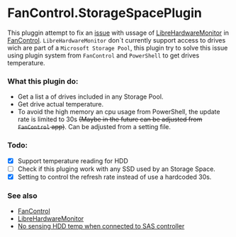 # FanControl.StorageSpacePlugin

This pluggin attempt to fix an [issue](https://github.com/Rem0o/FanControl.Releases/issues/109) with ussage of [LibreHardwareMonitor](https://github.com/LibreHardwareMonitor/LibreHardwareMonitor) in [FanControl](https://github.com/Rem0o/FanControl.Releases).
`LibreHardwareMonitor` don´t currently support access to drives wich are part of a `Microsoft Storage Pool`, this plugin try to solve this issue using plugin system from `FanControl` and `PowerShell` to get drives temperature.

### What this plugin do:
- Get a list a of drives included in any Storage Pool.
- Get drive actual temperature.
- To avoid the high memory an cpu usage from PowerShell, the update rate is limited to 30s ~~(Maybe in the future can be adjusted from `FanControl` app)~~. Can be adjusted from a setting file.

### Todo:
- [X] Support temperature reading for HDD
- [ ] Check if this pluging work with any SSD used by an Storage Space.
- [X] Setting to control the refresh rate instead of use a hardcoded 30s.

### See also
- [FanControl](https://github.com/Rem0o/FanControl.Releases)
- [LibreHardwareMonitor](https://github.com/LibreHardwareMonitor/LibreHardwareMonitor)
- [No sensing HDD temp when connected to SAS controller](https://github.com/Rem0o/FanControl.Releases/issues/109)
